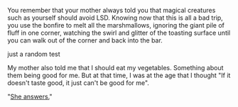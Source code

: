 You remember that your mother always told you that magical creatures 
such as yourself should avoid LSD. Knowing now that this is all a bad 
trip, you use the bonfire to melt all the marshmallows, ignoring the 
giant pile of fluff in one corner, watching the swirl and glitter of 
the toasting surface until you can walk out of the corner and back 
into the bar.

just a random test

My mother also told me that I should eat my vegetables. Something about them being good for me. But at that time, I was at the age that I thought "If it doesn't taste good, it just can't be good for me".

"[She answers.](../bear-story/bear-story.md)"

